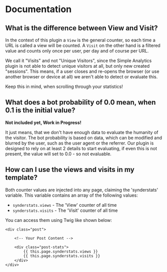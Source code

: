 Documentation
=============

What is the difference between View and Visit?
----------------------------------------------

In the context of this plugin a `View` is the general counter, so each time a URL is called a view 
will be counted. A `Visit` on the other hand is a filtered value and counts only once per user, per 
day and of course per URL.

We call it "Visits" and not "Unique Visitors", since the Simple Analytics plugin is not able to 
detect unique visitors at all, but only new created "sessions". This means, if a user closes and 
re-opens the browser (or use another browser or device at all) we aren't able to detect or 
evaluate this.

Keep this in mind, when scrolling through your statistics!


What does a bot probability of 0.0 mean, when 0.1 is the initial value?
-----------------------------------------------------------------------

**Not included yet, Work in Progress!**

It just means, that we don't have enough data to evaluate the humanity of the visitor. The bot 
probability is based on data, which can be modified and blurred by the user, such as the user agent 
or the referrer. Our plugin is designed to rely on at least 2 details to start evaluating, if even 
this is not present, the value will set to 0.0 - so not evaluable.


How can I use the views and visits in my template?
--------------------------------------------------

Both counter values are injected into any page, claiming the 'synderstats' variable. This variable 
contains an array of the following values:

- `synderstats.views` - The 'View' counter of all time
- `synderstats.visits` - The 'Visit' counter of all time

You can access them using Twig like shown below:

```
<div class="post">
	
	<!-- Your Post Content -->
	
	<div class="post-stats">
		{{ this.page.synderstats.views }}
		{{ this.page.synderstats.visits }}
	</div>
</div>
```

